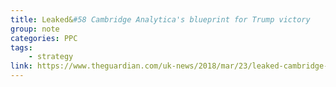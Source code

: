 ```yaml
---
title: Leaked&#58 Cambridge Analytica's blueprint for Trump victory
group: note
categories: PPC
tags:
    - strategy
link: https://www.theguardian.com/uk-news/2018/mar/23/leaked-cambridge-analyticas-blueprint-for-trump-victory?CMP=fb_gu
---
```

